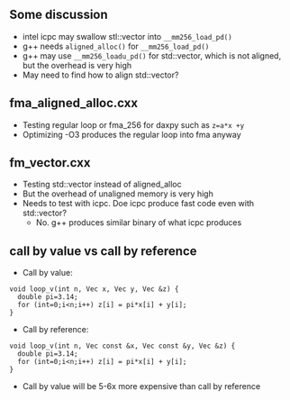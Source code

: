 ## Some discussion
- intel icpc may swallow stl::vector into `__mm256_load_pd()`
- g++ needs `aligned_alloc()` for `__mm256_load_pd()`
- g++ may use `__mm256_loadu_pd()` for std::vector, which is not aligned, but the overhead is very high
- May need to find how to align std::vector?

## fma_aligned_alloc.cxx
- Testing regular loop or fma_256 for daxpy such as `z=a*x +y`
- Optimizing -O3 produces the regular loop into fma anyway

## fm_vector.cxx
- Testing std::vector instead of aligned_alloc
- But the overhead of unaligned memory is very high
- Needs to test with icpc. Doe icpc produce fast code even with std::vector?
  - No. g++ produces similar binary of what icpc produces

## call by value vs call by reference
- Call by value:
```
void loop_v(int n, Vec x, Vec y, Vec &z) {
  double pi=3.14;
  for (int=0;i<n;i++) z[i] = pi*x[i] + y[i];
}
```
- Call by reference:
```
void loop_v(int n, Vec const &x, Vec const &y, Vec &z) {
  double pi=3.14;
  for (int=0;i<n;i++) z[i] = pi*x[i] + y[i];
}
```
- Call by value will be 5-6x more expensive than call by reference
